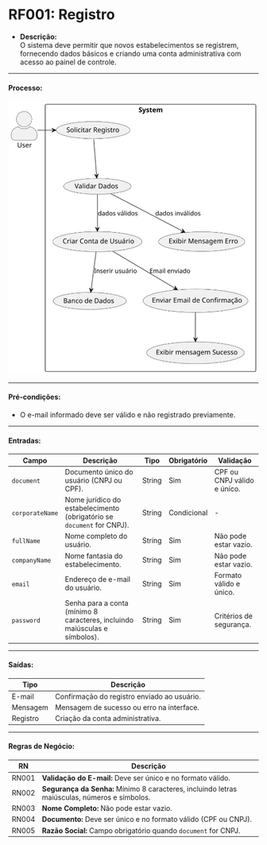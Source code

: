 # **RF001: Registro** 

- **Descrição:**  
  O sistema deve permitir que novos estabelecimentos se registrem, fornecendo dados básicos e criando uma conta administrativa com acesso ao painel de controle.

---

#### **Processo:**
![alt text](<RF001  Registro.svg>)

---

#### **Pré-condições:**
- O e-mail informado deve ser válido e não registrado previamente.

---

#### **Entradas:**  
| Campo           | Descrição                                                                 | Tipo        | Obrigatório | Validação                            |
|------------------|---------------------------------------------------------------------------|-------------|-------------|---------------------------------------|
| `document`      | Documento único do usuário (CNPJ ou CPF).                                 | String      | Sim         | CPF ou CNPJ válido e único.          |
| `corporateName` | Nome jurídico do estabelecimento (obrigatório se `document` for CNPJ).    | String      | Condicional | -                                     |
| `fullName`      | Nome completo do usuário.                                                 | String      | Sim         | Não pode estar vazio.                |
| `companyName`   | Nome fantasia do estabelecimento.                                         | String      | Sim         | Não pode estar vazio.                |
| `email`         | Endereço de e-mail do usuário.                                            | String      | Sim         | Formato válido e único.              |
| `password`      | Senha para a conta (mínimo 8 caracteres, incluindo maiúsculas e símbolos). | String      | Sim         | Critérios de segurança.              |

---

#### **Saídas:**  
| Tipo          | Descrição                                    |
|---------------|---------------------------------------------|
| E-mail        | Confirmação do registro enviado ao usuário. |
| Mensagem      | Mensagem de sucesso ou erro na interface.   |
| Registro      | Criação da conta administrativa.            |

---

#### **Regras de Negócio:**  
| RN   | Descrição                                                                                     |
|------|-----------------------------------------------------------------------------------------------|
| RN001| **Validação do E-mail:** Deve ser único e no formato válido.                                  |
| RN002| **Segurança da Senha:** Mínimo 8 caracteres, incluindo letras maiúsculas, números e símbolos. |
| RN003| **Nome Completo:** Não pode estar vazio.                                                      |
| RN004| **Documento:** Deve ser único e no formato válido (CPF ou CNPJ).                              |
| RN005| **Razão Social:** Campo obrigatório quando `document` for CNPJ.                               |


